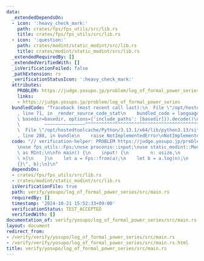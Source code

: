 ```yaml
---
data:
  _extendedDependsOn:
  - icon: ':heavy_check_mark:'
    path: crates/fps/fps_utils/src/lib.rs
    title: crates/fps/fps_utils/src/lib.rs
  - icon: ':question:'
    path: crates/modint/static_modint/src/lib.rs
    title: crates/modint/static_modint/src/lib.rs
  _extendedRequiredBy: []
  _extendedVerifiedWith: []
  _isVerificationFailed: false
  _pathExtension: rs
  _verificationStatusIcon: ':heavy_check_mark:'
  attributes:
    PROBLEM: https://judge.yosupo.jp/problem/log_of_formal_power_series
    links:
    - https://judge.yosupo.jp/problem/log_of_formal_power_series
  bundledCode: "Traceback (most recent call last):\n  File \"/opt/hostedtoolcache/Python/3.13.1/x64/lib/python3.13/site-packages/onlinejudge_verify/documentation/build.py\"\
    , line 71, in _render_source_code_stat\n    bundled_code = language.bundle(stat.path,\
    \ basedir=basedir, options={'include_paths': [basedir]}).decode()\n          \
    \         ~~~~~~~~~~~~~~~^^^^^^^^^^^^^^^^^^^^^^^^^^^^^^^^^^^^^^^^^^^^^^^^^^^^^^^^^^^^^^^^^^\n\
    \  File \"/opt/hostedtoolcache/Python/3.13.1/x64/lib/python3.13/site-packages/onlinejudge_verify/languages/rust.py\"\
    , line 288, in bundle\n    raise NotImplementedError\nNotImplementedError\n"
  code: "// verification-helper: PROBLEM https://judge.yosupo.jp/problem/log_of_formal_power_series\n\
    \nuse fps_utils::Fps;\nuse proconio::input;\nuse static_modint::ModInt998244353\
    \ as MInt;\n\nfn main() {\n    input! {\n        n: usize,\n        a: [MInt;\
    \ n]\n    }\n    let a = Fps::from(a);\n    let b = a.log(n);\n    println!(\"\
    {}\", b);\n}\n"
  dependsOn:
  - crates/fps/fps_utils/src/lib.rs
  - crates/modint/static_modint/src/lib.rs
  isVerificationFile: true
  path: verify/yosupo/log_of_formal_power_series/src/main.rs
  requiredBy: []
  timestamp: '2024-10-21 15:52:33+09:00'
  verificationStatus: TEST_ACCEPTED
  verifiedWith: []
documentation_of: verify/yosupo/log_of_formal_power_series/src/main.rs
layout: document
redirect_from:
- /verify/verify/yosupo/log_of_formal_power_series/src/main.rs
- /verify/verify/yosupo/log_of_formal_power_series/src/main.rs.html
title: verify/yosupo/log_of_formal_power_series/src/main.rs
---
```

